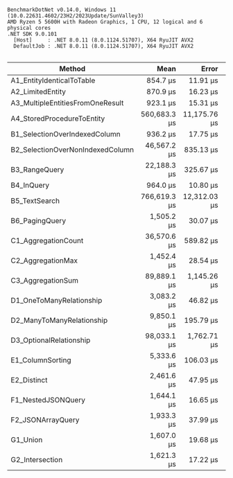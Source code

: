 ```

BenchmarkDotNet v0.14.0, Windows 11 (10.0.22631.4602/23H2/2023Update/SunValley3)
AMD Ryzen 5 5600H with Radeon Graphics, 1 CPU, 12 logical and 6 physical cores
.NET SDK 9.0.101
  [Host]     : .NET 8.0.11 (8.0.1124.51707), X64 RyuJIT AVX2
  DefaultJob : .NET 8.0.11 (8.0.1124.51707), X64 RyuJIT AVX2


```
| Method                           | Mean         | Error        | StdDev       | Gen0      | Exceptions | Gen1     | Gen2     | Allocated   |
|--------------------------------- |-------------:|-------------:|-------------:|----------:|-----------:|---------:|---------:|------------:|
| A1_EntityIdenticalToTable        |     854.7 μs |     11.91 μs |     11.14 μs |         - |          - |        - |        - |    12.74 KB |
| A2_LimitedEntity                 |     870.9 μs |     16.23 μs |     14.39 μs |    1.9531 |          - |        - |        - |    18.52 KB |
| A3_MultipleEntitiesFromOneResult |     923.1 μs |     15.31 μs |     14.32 μs |    1.9531 |          - |        - |        - |    27.74 KB |
| A4_StoredProcedureToEntity       | 560,683.3 μs | 11,175.76 μs | 17,725.95 μs | 1000.0000 |          - |        - |        - | 16490.93 KB |
| B1_SelectionOverIndexedColumn    |     936.2 μs |     17.75 μs |     18.22 μs |         - |          - |        - |        - |    14.63 KB |
| B2_SelectionOverNonIndexedColumn |  46,567.2 μs |    835.13 μs |    697.37 μs |  400.0000 |          - | 300.0000 | 100.0000 |   3314.9 KB |
| B3_RangeQuery                    |  22,188.3 μs |    325.67 μs |    288.69 μs |   31.2500 |          - |        - |        - |   475.55 KB |
| B4_InQuery                       |     964.0 μs |     10.80 μs |     10.10 μs |    1.9531 |          - |        - |        - |    19.58 KB |
| B5_TextSearch                    | 766,619.3 μs | 12,312.03 μs | 11,516.68 μs |         - |          - |        - |        - |   592.66 KB |
| B6_PagingQuery                   |   1,505.2 μs |     30.07 μs |     26.65 μs |    1.9531 |          - |        - |        - |    26.58 KB |
| C1_AggregationCount              |  36,570.6 μs |    589.82 μs |    551.72 μs |         - |          - |        - |        - |    12.32 KB |
| C2_AggregationMax                |   1,452.4 μs |     28.54 μs |     26.70 μs |         - |          - |        - |        - |     8.12 KB |
| C3_AggregationSum                |  89,889.1 μs |  1,145.26 μs |  1,071.28 μs |         - |          - |        - |        - |     9.25 KB |
| D1_OneToManyRelationship         |   3,083.2 μs |     46.82 μs |     39.10 μs |         - |          - |        - |        - |    24.58 KB |
| D2_ManyToManyRelationship        |   9,850.1 μs |    195.79 μs |    183.14 μs |   31.2500 |          - |  15.6250 |        - |      352 KB |
| D3_OptionalRelationship          |  98,033.1 μs |  1,762.71 μs |  1,562.59 μs | 1000.0000 |          - | 600.0000 | 200.0000 |  9083.86 KB |
| E1_ColumnSorting                 |   5,333.6 μs |    106.03 μs |    148.64 μs |   15.6250 |          - |        - |        - |   162.54 KB |
| E2_Distinct                      |   2,461.6 μs |     47.95 μs |     44.86 μs |         - |          - |        - |        - |     9.34 KB |
| F1_NestedJSONQuery               |   1,644.1 μs |     16.65 μs |     13.91 μs |    3.9063 |          - |        - |        - |    39.88 KB |
| F2_JSONArrayQuery                |   1,933.3 μs |     37.99 μs |     56.86 μs |         - |          - |        - |        - |     16.8 KB |
| G1_Union                         |   1,607.0 μs |     19.68 μs |     16.44 μs |    1.9531 |          - |        - |        - |    18.03 KB |
| G2_Intersection                  |   1,621.3 μs |     17.22 μs |     15.27 μs |    1.9531 |          - |        - |        - |    17.91 KB |
